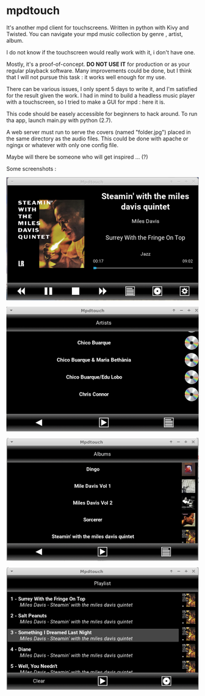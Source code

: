 # mpdtouch

It's another mpd client for touchscreens. Written in python with Kivy and Twisted.
You can navigate your mpd music collection by genre , artist, album.

I do not know if the touchscreen would really work with it, i  don't have one.

Mostly, it's a proof-of-concept. **DO NOT USE IT** for production or as your regular playback software.
Many improvements could be done, but I think that I will not pursue this task : it works well enough for my use.

There can be various issues, I only spent 5 days to write it, and I'm satisfied for the result given the work.
I had in mind to build a headless music player with a touchscreen, so I tried to make a GUI for mpd : here it is.

This code should be easely accessible for beginners to hack around.
To run tha app, launch main.py with python (2.7).

A web server must run to serve the covers (named "folder.jpg") placed in the same directory as the audio files.
This could be done with apache or ngingx or whatever with only one config file.

Maybe will there be someone who will get inspired ... (?)

Some screenshots :

![Screenshot](https://github.com/fredele/mpdtouche/blob/master/Screenshots/screenshot1.png?raw=true)

![Screenshot](https://github.com/fredele/mpdtouche/blob/master/Screenshots/screenshot2.png?raw=true)

![Screenshot](https://github.com/fredele/mpdtouche/blob/master/Screenshots/screenshot3.png?raw=true)

![Screenshot](https://github.com/fredele/mpdtouche/blob/master/Screenshots/screenshot4.png?raw=true)


